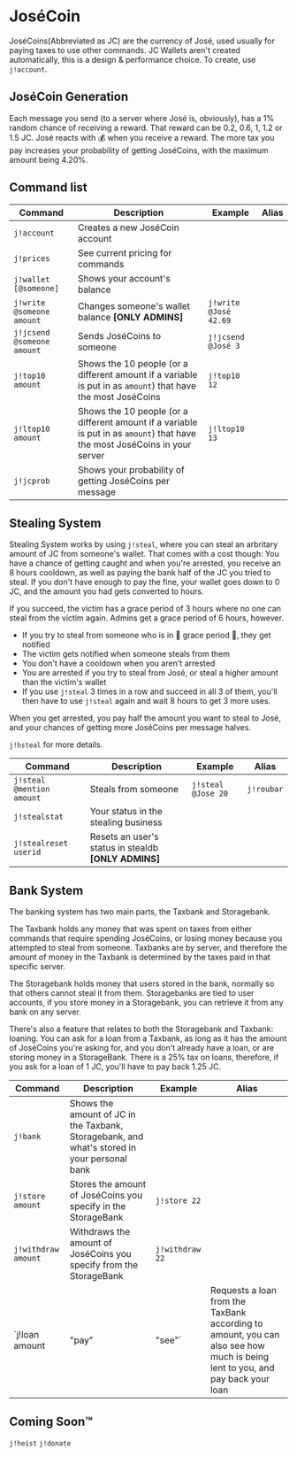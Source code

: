 # JoséCoin

JoséCoins(Abbreviated as JC) are the currency of José, used usually for paying taxes to use other commands.
JC Wallets aren't created automatically, this is a design & performance choice. To create, use `j!account`.

## JoséCoin Generation

Each message you send (to a server where José is, obviously), has a 1% random chance of receiving a reward.
That reward can be 0.2, 0.6, 1, 1.2 or 1.5 JC. José reacts with :moneybag: when you receive a reward.
The more tax you pay increases your probability of getting JoséCoins, with the maximum amount being 4.20%.

## Command list

Command | Description | Example | Alias
------------- | ------------- | ------------- | -------------
`j!account` | Creates a new JoséCoin account | |
`j!prices` | See current pricing for commands | |
`j!wallet [@someone]` | Shows your account's balance  | |
`j!write @someone amount` | Changes someone's wallet balance **[ONLY ADMINS]** | `j!write @José 42.69` |
`j!jcsend @someone amount` | Sends JoséCoins to someone | `j!jcsend @José 3` |
`j!top10 amount` | Shows the 10 people (or a different amount if a variable is put in as `amount`) that have the most JoséCoins | `j!top10 12` |
`j!ltop10 amount` | Shows the 10 people (or a different amount if a variable is put in as `amount`) that have the most JoséCoins in your server | `j!ltop10 13` |
`j!jcprob` | Shows your probability of getting JoséCoins per message | |

## Stealing System

Stealing System works by using `j!steal`, where you can steal an arbritary amount
of JC from someone's wallet. That comes with a cost though: You have a chance of getting
caught and when you're arrested, you receive an 8 hours cooldown, as well as paying the bank half of the JC you tried to steal.
If you don't have enough to pay the fine, your wallet goes down to 0 JC, and the amount you had gets converted to hours.

If you succeed, the victim has a grace period of 3 hours
where no one can steal from the victim again. Admins get a grace period of 6 hours, however.

 * If you try to steal from someone who is in :angel: grace period :angel:, they get notified
 * The victim gets notified when someone steals from them
 * You don't have a cooldown when you aren't arrested
 * You are arrested if you try to steal from José, or steal a higher amount than the victim's wallet
 * If you use `j!steal` 3 times in a row and succeed in all 3 of them, you'll then have to use `j!steal` again and wait 8 hours to get 3 more uses.

When you get arrested, you pay half the amount you want to steal to José,
and your chances of getting more JoséCoins per message halves.

`j!hsteal` for more details.

Command | Description | Example | Alias
------------- | ------------- | ------------- | -------------
`j!steal @mention amount` | Steals from someone | `j!steal @Jose 20` | `j!roubar`
`j!stealstat` | Your status in the stealing business | |
`j!stealreset userid` | Resets an user's status in stealdb **[ONLY ADMINS]** | |

## Bank System

The banking system has two main parts, the Taxbank and Storagebank.

The Taxbank holds any money that was spent on taxes from either commands that require spending JoséCoins,
or losing money because you attempted to steal from someone.
Taxbanks are by server, and therefore the amount of money in the Taxbank is determined by the taxes paid in that specific server.

The Storagebank holds money that users stored in the bank, normally so that others cannot steal it from them.
Storagebanks are tied to user accounts, if you store money in a Storagebank, you can retrieve it from any bank on any server.

There's also a feature that relates to both the Storagebank and Taxbank: loaning. You can ask for a loan from a Taxbank,
as long as it has the amount of JoséCoins you're asking for, and you don't already have a loan, or are storing money in a StorageBank.
There is a 25% tax on loans, therefore, if you ask for a loan of 1 JC, you'll have to pay back 1.25 JC.

Command | Description | Example | Alias
------------- | ------------- | ------------- | -------------
`j!bank` | Shows the amount of JC in the Taxbank, Storagebank, and what's stored in your personal bank | |
`j!store amount` | Stores the amount of JoséCoins you specify in the StorageBank | `j!store 22` |
`j!withdraw amount` | Withdraws the amount of JoséCoins you specify from the StorageBank | `j!withdraw 22` |
`j!loan amount|"pay"|"see"` | Requests a loan from the TaxBank according to amount, you can also see how much is being lent to you, and pay back your loan | `j!loan 10`, `j!loan see`, or `j!loan pay` |

## Coming Soon™

`j!heist`
`j!donate`